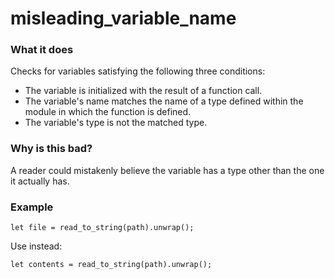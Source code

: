 # misleading_variable_name

### What it does

Checks for variables satisfying the following three conditions:

- The variable is initialized with the result of a function call.
- The variable's name matches the name of a type defined within the module in which the
  function is defined.
- The variable's type is not the matched type.

### Why is this bad?

A reader could mistakenly believe the variable has a type other than the one it actually
has.

### Example

```rust,no_run
let file = read_to_string(path).unwrap();
```

Use instead:

```rust,no_run
let contents = read_to_string(path).unwrap();
```
